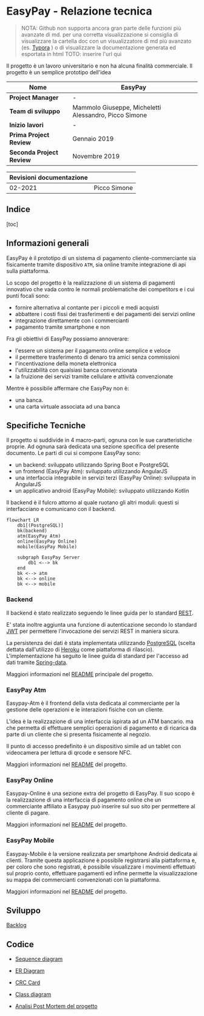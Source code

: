 # EasyPay - Relazione tecnica

> NOTA: Github non supporta ancora gran parte delle funzioni più avanzate di md. per una corretta visualizzazione si consiglia di visualizzare la cartella doc con un visualizzatore di md più avanzato (es. [Typora](https://typora.io/) ) o di visualizzare la documentazione generata ed esportata in html TOTO: inserire l'url qui

 Il progetto è un lavoro universitario e non ha alcuna finalità commerciale. Il progetto è un semplice prototipo dell'idea



| Nome                       | EasyPay                                               |
| -------------------------- | ----------------------------------------------------- |
| **Project Manager**        | -                                                     |
| **Team di sviluppo**       | Mammolo Giuseppe, Micheletti Alessandro, Picco Simone |
| **Inizio lavori**          | -                                                     |
| **Prima Project Review**   | Gennaio 2019                                          |
| **Seconda Project Review** | Novembre 2019                                         |

| Revisioni documentazione |              |
| ------------------------ | ------------ |
| 02-2021                  | Picco Simone |



## Indice

[toc]

## Informazioni generali

EasyPay è il prototipo di un sistema di pagamento cliente-commerciante sia fisicamente tramite dispositivo `ATM`, sia  online tramite integrazione di api sulla piattaforma.

Lo scopo  del progetto è la realizzazione di un sistema di pagamenti innovativo che vada contro le normali problematiche dei competitors e i cui punti focali sono:

- fornire alternativa al contante per i piccoli e medi acquisti
- abbattere i costi fissi dei trasferimenti e dei pagamenti dei servizi online
- integrazione direttamente con i commercianti
- pagamento tramite smartphone e non



Fra gli obiettivi di EasyPay possiamo annoverare:

- l'essere un sistema per il pagamento online semplice e veloce
- il permettere trasferimento di denaro tra amici senza commissioni
- l'incentivazione della moneta elettronica
- l'utilizzabilità con qualsiasi banca convenzionata
- la fruizione dei servizi tramite cellulare e attività convenzionate

Mentre è possibile affermare che EasyPay non è:

- una banca.
- una carta virtuale associata ad una banca



## Specifiche Tecniche

Il progetto si suddivide in 4 macro-parti, ognuna con le sue caratteristiche proprie. Ad ognuna sarà dedicata una sezione specifica del presente documento. Le parti di cui si compone EasyPay sono:

- un backend: sviluppato utilizzando Spring Boot e PostgreSQL
- un frontend (EasyPay Atm): sviluppato utilizzando AngularJS
- una interfaccia integrabile in servizi terzi (EasyPay Online): sviluppata in AngularJS
- un applicativo android (EasyPay Mobile): sviluppato utilizzando Kotlin

Il backend è il fulcro attorno al quale ruotano gli altri moduli: questi si interfacciano e comunicano con il backend.

```mermaid
flowchart LR
	db1[(PostgreSQL)]
	bk(backend)
	atm(EasyPay Atm)
	online(EasyPay Online)
	mobile(EasyPay Mobile)
	
	subgraph EasyPay Server
		db1 <--> bk
	end
	bk <--> atm
	bk <--> online
	bk <--> mobile
```



### Backend

Il backend è stato realizzato seguendo le linee guida per lo standard [REST](https://spring.io/guides/tutorials/rest/).

E' stata inoltre aggiunta una funzione di autenticazione secondo lo standard [JWT](https://jwt.io/introduction) per permettere l'invocazione dei servizi REST in maniera sicura.

La persistenza dei dati è stata implementata utilizzando [PostgreSQL](https://www.postgresql.org/) (scelta dettata dall'utilizzo di [Heroku](https://dashboard.heroku.com/) come piattaforma di rilascio). L'implementazione ha seguito le linee guida di standard per l'accesso ad dati tramite [Spring-data](https://spring.io/projects/spring-data).

Maggiori informazioni nel [README](https://github.com/Seniorsimo/EasyPay/)  principale del progetto.

### EasyPay Atm

Easypay-Atm è il frontend della vista dedicata al commerciante per la gestione delle operazioni e le interazioni fisiche con un cliente.

L'idea è la realizzazione di una interfaccia ispirata ad un ATM bancario. ma che permetta di effettuare semplici operazioni di pagamento e di ricarica da parte di un cliente che si presenta fisicamente al negozio.

Il punto di accesso predefinito è un dispositivo simile ad un tablet con videocamera per lettura di qrcode e sensore NFC. 

Maggiori informazioni nel [README](https://github.com/gmammolo/Easypay-atm)  del progetto.

### EasyPay Online

Easypay-Online è una sezione extra del progetto di EasyPay. Il suo scopo è la realizzazione di una interfaccia di pagamento online che un commerciante affiliato a Easypay può inserire sul suo sito per permettere al cliente di pagare.

Maggiori informazioni nel [README](https://github.com/gmammolo/EasyPay-online)  del progetto.

### EasyPay Mobile

Easypay-Mobile è la versione realizzata per smartphone Android dedicata ai clienti.
Tramite questa applicazione è possibile registrarsi alla piattaforma e, per coloro che sono registrati, è possibile visualizzare i movimenti effettuati sul proprio conto, effettuare pagamenti ed infine permette la visualizzazione su mappa dei commercianti convenzionati con la piattaforma.

Maggiori informazioni nel [README](https://github.com/MichelettiAlessandro/EasyPay_Mobile)  del progetto.



## Sviluppo

[Backlog](/doc/Backlog.md)


## Codice

- [Sequence diagram](/doc/Sequence%20Diagram.md)

- [ER Diagram](/doc/ER%20Diagram.md)

- [CRC Card](/doc/CRC%20Card.md)

- [Class diagram](/doc/Class%20Diagram.md)

- [Analisi Post Mortem del progetto](/doc/Analisi%20Post%20Mortem.md)

  
